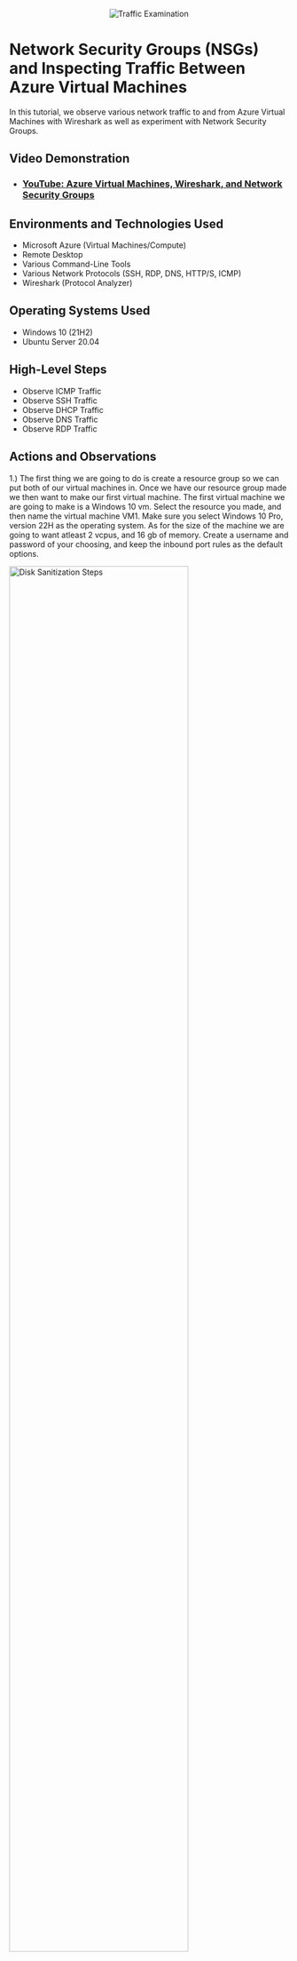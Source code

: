 <p align="center">
<img src="https://i.imgur.com/Ua7udoS.png" alt="Traffic Examination"/>
</p>

<h1>Network Security Groups (NSGs) and Inspecting Traffic Between Azure Virtual Machines</h1>
In this tutorial, we observe various network traffic to and from Azure Virtual Machines with Wireshark as well as experiment with Network Security Groups. <br />


<h2>Video Demonstration</h2>

- ### [YouTube: Azure Virtual Machines, Wireshark, and Network Security Groups](https://www.youtube.com)

<h2>Environments and Technologies Used</h2>

- Microsoft Azure (Virtual Machines/Compute)
- Remote Desktop
- Various Command-Line Tools
- Various Network Protocols (SSH, RDP, DNS, HTTP/S, ICMP)
- Wireshark (Protocol Analyzer)

<h2>Operating Systems Used </h2>

- Windows 10 (21H2)
- Ubuntu Server 20.04

<h2>High-Level Steps</h2>

- Observe ICMP Traffic
- Observe SSH Traffic
- Observe DHCP Traffic
- Observe DNS Traffic
- Observe RDP Traffic


<h2>Actions and Observations</h2>


 1.) The first thing we are going to do is create a resource group so we can put both of our virtual machines in. Once we have our resource group made we then want to make our first virtual machine. The first virtual machine we are going to make is a Windows 10 vm. Select the resource you made, and then name the virtual machine VM1. Make sure you select Windows 10 Pro, version 22H as the operating system. As for the size of the machine we are going to want atleast 2 vcpus, and 16 gb of memory. Create a username and password of your choosing, and keep the inbound port rules as the default options.

<p>
<img src="https://imgur.com/WgPD275.png" height="80%" width="80%" alt="Disk Sanitization Steps"/>
</p>
<p>
  

<p>
<img src="https://imgur.com/X6ZMTJG.png" height="80%" width="80%" alt="Disk Sanitization Steps"/>
</p>
<p>
  
2.) After this step we are going to click on next until we get to the networking page and it should automatically create a virtual network and subnet for us. 
  

<p>
<img src="https://imgur.com/XzdSPoR.png" height="80%" width="80%" alt="Disk Sanitization Steps"/>
</p>
<p>
  
  Click review and create our VM.
  
  Now that we have created our first VM we are going to go ahead and create our second VM, but this time it will be a Ubuntu Server 20.04 LTS machine. It will be the same process as creating our first machine but instead we are going to switch the SSH public key to password instead. 
  
<p>
<img src="https://imgur.com/0KT3Fmb.png" height="80%" width="80%" alt="Disk Sanitization Steps"/>
</p>
<p>
  
<p>
<img src="https://imgur.com/pyxsHfF.png" height="80%" width="80%" alt="Disk Sanitization Steps"/>
</p>
<p>
  
  Click next until we get to the networking page again.
  
  The networking should automatically give us the virtual network from VM1 as well as the subnet. 
  
<p>
<img src="https://imgur.com/3fQXRcw.png" height="80%" width="80%" alt="Disk Sanitization Steps"/>
</p>
<p>
 
 Click review and create, and it will create our second VM.
 
 2.) Now that we have both virtual machines up and running we are going to connect to our Windows 10 vm using the remote desktop connection app. Once we are connected we are going to go to our browser and download and install Wireshark.
 
 "Wireshark is a free and open-source packet analyzer. It is used for network troubleshooting, analysis, software and communications protocol development, and education." 
 
 3.) Open wireshark and filter for ICMP traffic only.
 
 <p>
<img src="https://imgur.com/RrtChUe.png" height="80%" width="80%" alt="Disk Sanitization Steps"/>
</p>
<p>
 
 4.) We are going to want to retrieve the private IP address of our Ubuntu VM and then attempt to ping it from within our Windows 10 VM using wireshark. To ping the private IP address of the Ubuntu machine open CMD or Powershell on the Windows machine and type: ping 10.0.0.5 or whatever the private IP address is for your Ubuntu machine.
 
<p>
<img src="https://imgur.com/zmJzyne.png" height="80%" width="80%" alt="Disk Sanitization Steps"/>
</p>
<p>
 
<p>
<img src="https://imgur.com/pp4eZdK.png" height="80%" width="80%" alt="Disk Sanitization Steps"/>
</p>
<p>
 
 In either CMD or Powershell ping www.google.com and observe the traffic in wireshark.
 
5.) We then are going to initiate a non-stop ping from our Windows 10 VM to our Ubuntu VM.
 
6.) Open the Network Security Group of our Ubuntu machine and disable incoming (inbound) ICMP traffic. To disable incoming ICMP traffic click "Add" new rule and copy everything exactly from the picture. Once that is done you can create the rule and it will create automatically and show up as a new rule.
 
 <p>
<img src="https://imgur.com/r3dH3Yy.png" height="80%" width="80%" alt="Disk Sanitization Steps"/>
</p>
<p>
 
<p>
<img src="https://imgur.com/qiSIrsX.png" height="80%" width="80%" alt="Disk Sanitization Steps"/>
</p>
<p>
 
 Now that we have disabled incoming ICMP traffic from VM2 if we go back to VM1 you can see the ping request is timing out. 
 
 7.) Re-enable ICMP traffic for the Network Security Group your Ubuntu VM is using
Back in the Windows 10 VM, observe the ICMP traffic in WireShark and the command line Ping activity (should start working)
Stop the ping activity
 
 8.) The next thing we are going to do is Observe SSH Traffic.
 
 
 

 
 
 
 
 
 
 
 
 
 
 
 
 
 
 
 
  
  

